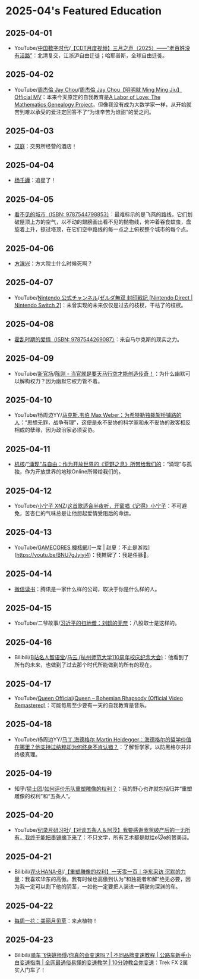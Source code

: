 # 2025-04's Featured Education

## 2025-04-01

- YouTube/[中国数字时代](https://www.youtube.com/@CDTChinese)/[【CDT月度视频】三月之声（2025）——“老百姓没有活路”](https://youtu.be/SDSvnRXVZU8)：北清复交，江浙沪自由迁徙；哈耶普斯，全球自由迁徙。

## 2025-04-02

- YouTube/[周杰倫 Jay Chou](https://www.youtube.com/@JVRmuzic)/[周杰倫 Jay Chou【明明就 Ming Ming Jiu】Official MV](https://youtu.be/UBySINroNkw)：本来今天原定的自我教育是[A Labor of Love: The Mathematics Genealogy Project](https://www.ams.org/notices/200708/tx070801002p.pdf)，但像我没有成为大数学家一样，从开始就苦到难以承受的爱注定回答不了“为谁辛苦为谁甜”的爱之问。

## 2025-04-03

- [汉庭](https://www.hworld.com/hotel/hanting)：交男所经营的酒店！

## 2025-04-04

- [杨千嬅](https://weibo.com/1692801804)：追星了！

## 2025-04-05

- [看不见的城市（ISBN: 9787544798853）](https://book.douban.com/subject/36545668/)：最难标示的是飞燕的路线，它们划破屋顶上方的空气，以不动的翅膀画出看不见的抛物线，俯冲着吞食蚊虫，盘旋着上升，掠过塔顶，在它们空中路线的每一点之上俯视整个城市的每个点。

## 2025-04-06

- [方滨兴](https://baike.baidu.com/item/方滨兴/9525950)：方大院士什么时候死啊？

## 2025-04-07

- YouTube/[Nintendo 公式チャンネル](https://www.youtube.com/@NintendoJP)/[ゼルダ無双 封印戦記 [Nintendo Direct | Nintendo Switch 2]](https://youtu.be/Chq7vBgBFoM)：未曾实现的未来仅仅是过去的枝杈，干枯了的枝杈。

## 2025-04-08

- [霍乱时期的爱情（ISBN: 9787544269087）](https://book.douban.com/subject/35643308/)：来自马尔克斯的现实之力。

## 2025-04-09

- YouTube/[新官场](https://www.youtube.com/@新官场)/[陈刚 - 当官就是要天马行空才能创造传奇！](https://youtu.be/71Bcp4-Sj60)：为什么幽默可以解构权力？因为幽默它权力管不着。

## 2025-04-10

- YouTube/杨周边YY/[马克斯.韦伯 Max Weber：为希特勒独裁架桥铺路的人](https://youtu.be/Y-DN-uwR708)：“思想无罪，战争有理”，这便是永不妥协的科学家和永不妥协的政客相反相成的孽缘，因为政治家必须妥协。

## 2025-04-11

- [机核](https://www.gcores.com/)/[“涌现”与自由：作为开放世界的《荒野之息》所带给我们的](https://www.gcores.com/articles/111113)：“涌现”与孤独，作为开放世界的地球Online所带给我们的。

## 2025-04-12

- YouTube/[小宁子 XNZ](https://www.youtube.com/@xnzxnz)/[这首歌适合半夜听，开窗唱《记得》小宁子](https://youtu.be/sXApCRmJvtE)：不可避免，苦杏仁的气味总是让他想起爱情受阻后的命运。

## 2025-04-13

- YouTube/[GAMECORES 機核網](https://www.youtube.com/@GAMECORES.)/[一席 | 赵夏：不止是游戏](https://youtu.be/BNU7gJyiyi4)：我摊牌了：我是任豚🐷。

## 2025-04-14

- [微信读书](https://weread.qq.com/)：腾讯是一家什么样的公司，取决于你是什么样的人。

## 2025-04-15

- YouTube/二爷故事/[习近平的扫地僧：刘鹤的无奈](https://youtu.be/VIewKqjs9uI)：八股取士是这样的。

## 2025-04-16

- Bilibili/[B站名人智语堂](https://space.bilibili.com/3546784701876496)/[马云 (杭州师范大学110周年校庆纪念大会)](https://www.bilibili.com/video/BV15sZoYKEwQ/)：他看到了所有的未来，也做到了过去那个时代所能做到的所有的现在。

## 2025-04-17

- YouTube/[Queen Official](https://www.youtube.com/@Queen)/[Queen – Bohemian Rhapsody (Official Video Remastered)](https://youtu.be/fJ9rUzIMcZQ)：可能每周至少要有一天的自我教育是音乐。

## 2025-04-18

- YouTube/杨周边YY/[马丁.海德格尔 Martin Heidegger：海德格尔的哲学价值在哪里？他支持过纳粹却为何终身不肯认错？](https://youtu.be/JB2sn-kXw1Y)：了解哲学家，以防黑格尔并非终极真理。

## 2025-04-19

- 知乎/[猛士团](https://www.zhihu.com/people/lin-zhao-50-96)/[如何评价乐队重塑雕像的权利？](https://www.zhihu.com/question/24050794/answer/1411316608)：我的野心也许就包括归并“重塑雕像的权利”和“五条人”。

## 2025-04-20

- YouTube/[纪录片研习社](https://www.youtube.com/@jlpyxs)/[【对谈五条人＆阿茂】我要感谢我爸破产后的一无所有，我终于能把墨镜摘下来了](https://youtu.be/B00HYKPFGHw)：不只文学，所有艺术都是献给ʚ🐭ɞ的赞美诗。

## 2025-04-21

- Bilibili/[花火HANA-BI](https://space.bilibili.com/688711089)/[【重塑雕像的权利】一天零一页｜华东采访 沉默的力量](https://www.bilibili.com/video/BV1HP41167FU/)：我喜欢华东的高傲。我有时候也高傲到认为“和独裁者和解”绝无必要，因为我一定可以割下他的阴茎，一如他一定要把人装进一辆驶向深渊的车。

## 2025-04-22

- [每周一花：美丽月见草](http://www.xazwy.com/kxpj/kpwz/202105/t20210518_640101.html)：来点植物！

## 2025-04-23

- Bilibili/[骑车飞快姚师傅](https://space.bilibili.com/1053142705)/[你真的会变速吗？| 不同品牌变速教程 | 公路车新手小白变速指南 | 全网最通俗易懂的变速教学 | 10分钟教会你变速](https://www.bilibili.com/video/BV1AG4y1B7qg/)：Trek FX 2属实入门车了！
